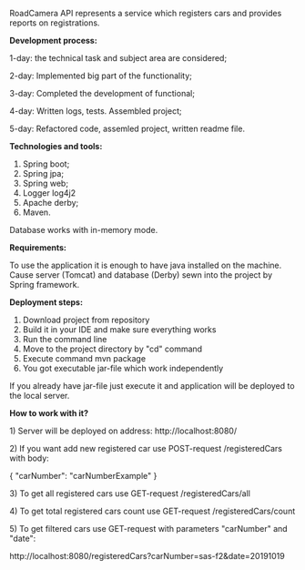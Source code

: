RoadCamera API represents a service which registers cars and provides reports on registrations.

<b>Development process:</b>
<p>1-day: the technical task and subject area are considered;</p>
<p>2-day: Implemented big part of the functionality;</p>
<p>3-day: Completed the development of functional;</p>
<p>4-day: Written logs, tests. Assembled project;</p>
<p>5-day: Refactored code, assemled project, written readme file.</p>

<b>Technologies and tools:</b>
1) Spring boot;
2) Spring jpa;
3) Spring web;
4) Logger log4j2
5) Apache derby;
6) Maven.

Database works with in-memory mode.

<b>Requirements:</b>
<p>To use the application it is enough to have java installed on the machine. Cause server (Tomcat) and database (Derby) sewn into the project by Spring framework.</p>

<b>Deployment steps:</b>
1) Download project from repository
2) Build it in your IDE and make sure everything works
3) Run the command line
4) Move to the project directory by "cd" command
5) Execute command mvn package
6) You got executable jar-file which work independently

If you already have jar-file just execute it and application will be deployed to the local server.

<b>How to work with it?</b>
<p>1) Server will be deployed on address: http://localhost:8080/</p>
<p>2) If you want add new registered car use POST-request /registeredCars with body: </p>
<p>{ "carNumber": "carNumberExample" }</p>
<p>3) To get all registered cars use GET-request /registeredCars/all</p>
<p>4) To get total registered cars count use GET-request /registeredCars/count</p>
<p>5) To get filtered cars use GET-request with parameters "carNumber" and "date":</p>
<p>http://localhost:8080/registeredCars?carNumber=sas-f2&date=20191019</p>
